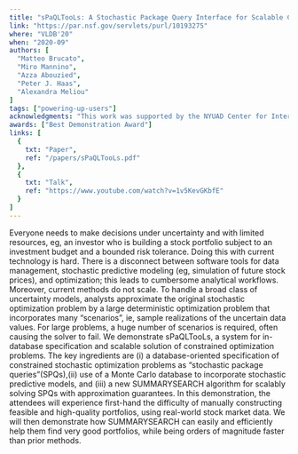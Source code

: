 ```yaml
---
title: "sPaQLTooLs: A Stochastic Package Query Interface for Scalable Constrained Optimization"
link: "https://par.nsf.gov/servlets/purl/10193275"
where: "VLDB'20"
when: "2020-09"
authors: [ 
  "Matteo Brucato", 
  "Miro Mannino", 
  "Azza Abouzied", 
  "Peter J. Haas", 
  "Alexandra Meliou"
]
tags: ["powering-up-users"]
acknowledgments: "This work was supported by the NYUAD Center for Interacting Urban Networks (CITIES), and funded by: Tamkeen under the NYUAD Research Institute Award CG001, the Swiss Re Institute under the Quantum Cities initiative, and the National Science Foundation under grants IIS-1453543 and IIS-1943971." 
awards: ["Best Demonstration Award"]
links: [
  {
    txt: "Paper",
    ref: "/papers/sPaQLTooLs.pdf"
  }, 
  {
    txt: "Talk",
    ref: "https://www.youtube.com/watch?v=1v5KevGKbfE"
  }
]
---
```

Everyone needs to make decisions under uncertainty and with limited resources, eg, an investor who is building a stock portfolio subject to an investment budget and a bounded risk tolerance. Doing this with current technology is hard. There is a disconnect between software tools for data management, stochastic predictive modeling (eg, simulation of future stock prices), and optimization; this leads to cumbersome analytical workflows. Moreover, current methods do not scale. To handle a broad class of uncertainty models, analysts approximate the original stochastic optimization problem by a large deterministic optimization problem that incorporates many “scenarios”, ie, sample realizations of the uncertain data values. For large problems, a huge number of scenarios is required, often causing the solver to fail. We demonstrate sPaQLTooLs, a system for in-database specification and scalable solution of constrained optimization problems. The key ingredients are (i) a database-oriented specification of constrained stochastic optimization problems as “stochastic package queries”(SPQs),(ii) use of a Monte Carlo database to incorporate stochastic predictive models, and (iii) a new SUMMARYSEARCH algorithm for scalably solving SPQs with approximation guarantees. In this demonstration, the attendees will experience first-hand the difficulty of manually constructing feasible and high-quality portfolios, using real-world stock market data. We will then demonstrate how SUMMARYSEARCH can easily and efficiently help them find very good portfolios, while being orders of magnitude faster than prior methods.
